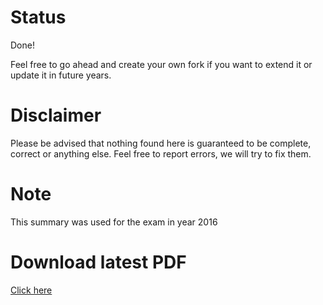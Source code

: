 # Status
Done!

Feel free to go ahead and create your own fork if you want to extend it or update it in future years.

# Disclaimer
Please be advised that nothing found here is guaranteed to be complete, correct or anything else. Feel free to report errors, we will try to fix them.

# Note
This summary was used for the exam in year 2016

# Download latest PDF
[Click here](https://github.com/plokchen/eth-LIS-exam-summary/blob/master/Main.pdf)
